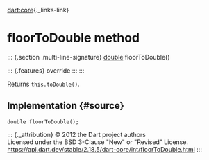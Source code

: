 [dart:core](../../dart-core/dart-core-library){._links-link}

floorToDouble method
====================

::: {.section .multi-line-signature}
[double](../double-class) floorToDouble()

::: {.features}
override
:::
:::

Returns `this.toDouble()`.

Implementation {#source}
--------------

``` {.language-dart data-language="dart"}
double floorToDouble();
```

::: {._attribution}
© 2012 the Dart project authors\
Licensed under the BSD 3-Clause \"New\" or \"Revised\" License.\
<https://api.dart.dev/stable/2.18.5/dart-core/int/floorToDouble.html>
:::
